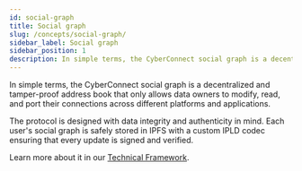 ```yaml
---
id: social-graph
title: Social graph
slug: /concepts/social-graph/
sidebar_label: Social graph
sidebar_position: 1
description: In simple terms, the CyberConnect social graph is a decentralized and tamper-proof address book that only allows data owners to modify, read, and port their connections across different platforms and applications.
---
```


In simple terms, the CyberConnect social graph is a decentralized and tamper-proof address book that only allows data owners to modify, read, and port their connections across different platforms and applications.

The protocol is designed with data integrity and authenticity in mind. Each user's social graph is safely stored in IPFS with a custom IPLD codec ensuring that every update is signed and verified.

Learn more about it in our [Technical Framework](/v1/protocol/technical-framework/).
